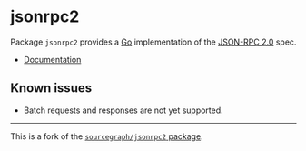 # jsonrpc2

Package `jsonrpc2` provides a [Go](https://golang.org) implementation of the
[JSON-RPC 2.0](http://www.jsonrpc.org/specification) spec.

* [Documentation](https://pkg.go.dev/github.com/agent-api/jsonrpc2)

## Known issues

* Batch requests and responses are not yet supported.

---

This is a fork of the [`sourcegraph/jsonrpc2` package](https://github.com/sourcegraph/jsonrpc2).

